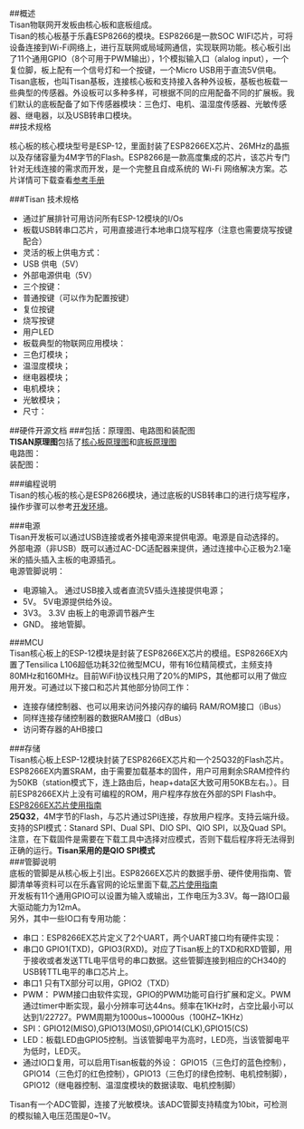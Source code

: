 ##概述  
Tisan物联网开发板由核心板和底板组成。  
Tisan的核心板基于乐鑫ESP8266的模块。ESP8266是一款SOC WIFI芯片，可将设备连接到Wi-Fi网络上，进行互联网或局域网通信，实现联网功能。核心板引出了11个通用GPIO（8个可用于PWM输出），1个模拟输入口（alalog input），一个复位脚，板上配有一个信号灯和一个按键，一个Micro USB用于直流5V供电。  
Tisan底板，也叫Tisan基板，连接核心板和支持接入各种外设板，基板也板载一些典型的传感器。外设板可以多种多样，可根据不同的应用配备不同的扩展板。我们默认的底板配备了如下传感器模块：三色灯、电机、温湿度传感器、光敏传感器、继电器，以及USB转串口模块。  
##技术规格  
 
核心板的核心模块型号是ESP-12，里面封装了ESP8266EX芯片、26MHz的晶振以及存储容量为4M字节的Flash。ESP8266是一款高度集成的芯片，该芯片专门针对无线连接的需求而开发，是一个完整且自成系统的 Wi-Fi 网络解决方案。芯片详情可下载查看[参考手册](http://bbs.espressif.com/download/file.php?id=562)  
  

###Tisan 技术规格   

- 通过扩展排针可用访问所有ESP-12模块的I/Os  
- 板载USB转串口芯片，可用直接进行本地串口烧写程序（注意也需要烧写按键配合）  
- 灵活的板上供电方式：  
 - USB 供电（5V）  
 - 外部电源供电（5V）  
- 三个按键：  
 - 普通按键（可以作为配置按键）  
 - 复位按键  
 - 烧写按键  
- 用户LED  
- 板载典型的物联网应用模块：  
 - 三色灯模块；  
 - 温湿度模块；  
 - 继电器模块；  
 - 电机模块；  
 - 光敏模块；  
- 尺寸：  


##硬件开源文档 
###包括：原理图、电路图和装配图  
**TISAN原理图**包括了[核心板原理图](reference/tisan-core-board.png)和[底板原理图](reference/tisan-base-board.pdf)  
电路图：  
装配图：  

###编程说明  
Tisan的核心板的核心是ESP8266模块，通过底板的USB转串口的进行烧写程序，操作步骤可以参考[开发环境](开发环境.md)。 
  
###电源  
Tisan开发板可以通过USB连接或者外接电源来提供电源。电源是自动选择的。  
外部电源（非USB）既可以通过AC-DC适配器来提供，通过连接中心正极为2.1毫米的插头插入主板的电源插孔。  
电源管脚说明：  
- 电源输入。 通过USB接入或者直流5V插头连接提供电源；  
- 5V。 5V电源提供给外设。  
- 3V3。 3.3V 由板上的电源调节器产生   
- GND。 接地管脚。  

###MCU  
Tisan核心板上的ESP-12模块是封装了ESP8266EX芯片的模组。ESP8266EX内置了Tensilica L106超低功耗32位微型MCU，带有16位精简模式，主频支持80MHz和160MHz。目前WiFi协议栈只用了20%的MIPS，其他都可以用了做应用开发。可通过以下接口和芯片其他部分协同工作：  
- 连接存储控制器、也可以用来访问外接闪存的编码 RAM/ROM接口（iBus）  
- 同样连接存储控制器的数据RAM接口（dBus）
- 访问寄存器的AHB接口  
   
###存储  
Tisan核心板上ESP-12模块封装了ESP8266EX芯片和一个25Q32的Flash芯片。  
ESP8266EX内置SRAM，由于需要加载基本的固件，用户可用剩余SRAM控件约为50KB（station模式下，连上路由后，heap+data区大致可用50KB左右。）。目前ESP8266EX片上没有可编程的ROM，用户程序存放在外部的SPI Flash中。  
[ESP8266EX芯片使用指南](http://bbs.espressif.com/viewtopic.php?f=21&t=412&p=1545#p1545)   
**25Q32**，4M字节的Flash，与芯片通过SPI连接，存放用户程序。支持云端升级。支持的SPI模式：Stanard SPI、Dual SPI、DIO SPI、QIO SPI，以及Quad SPI。  
注意，在下载固件是需要在下载工具中选择对应模式，否则下载后程序将无法得到正确的运行。**Tisan采用的是QIO SPI模式**  
###管脚说明    
底板的管脚是从核心板上引出。ESP8266EX芯片的数据手册、硬件使用指南、管脚清单等资料可以在乐鑫官网的论坛里面下载,[芯片使用指南](http://bbs.espressif.com/viewtopic.php?f=21&t=412&p=1545#p1545)  
开发板有11个通用GPIO可以设置为输入或输出，工作电压为3.3V。每一路IO口最大驱动能力为12mA。  
另外，其中一些IO口有专用功能：  
- 串口：ESP8266EX芯片定义了2个UART，两个UART接口均有硬件实现：  
 - 串口0 GPIO1(TXD)，GPIO3(RXD)。对应了Tisan板上的TXD和RXD管脚，用于接收或者发送TTL电平信号的串口数据。这些管脚连接到相应的CH340的USB转TTL电平的串口芯片上。  
 - 串口1 只有TX部分可以用，GPIO2（TXD）  
- PWM： PWM接口由软件实现，GPIO的PWM功能可自行扩展和定义。PWM通过timer中断实现，最小分辨率可达44ns。频率在1KHz时，占空比最小可以达到1/22727。PWM周期为1000us~10000us（100HZ~1KHz）    
- SPI：GPIO12(MISO),GPIO13(MOSI),GPIO14(CLK),GPIO15(CS)  
- LED：板载LED由GPIO5控制。当该管脚电平为高时，LED亮，当该管脚电平为低时，LED灭。   
- 通过IO口复用，可以启用Tisan板载的外设：  GPIO15（三色灯的蓝色控制），GPIO14（三色灯的红色控制），GPIO13（三色灯的绿色控制、电机控制脚），GPIO12（继电器控制、温湿度模块的数据读取、电机控制脚）  
  
Tisan有一个ADC管脚，连接了光敏模块。该ADC管脚支持精度为10bit，可检测的模拟输入电压范围是0~1V。